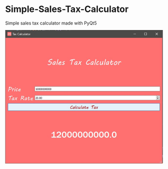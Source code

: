 # Simple-Sales-Tax-Calculator
Simple sales tax calculator made with PyQt5


![alt text](https://github.com/SubhamPadhihary/Simple-Sales-Tax-Calculator/blob/master/preview.jpg?raw=true)
